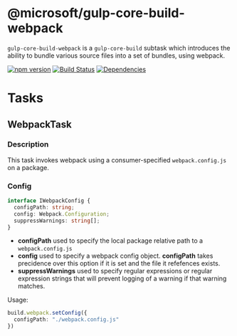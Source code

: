 # @microsoft/gulp-core-build-webpack

`gulp-core-build-webpack` is a `gulp-core-build` subtask which introduces the ability to bundle various source files into a set of bundles, using webpack.

[![npm version](https://badge.fury.io/js/%40microsoft%2Fgulp-core-build-webpack.svg)](https://badge.fury.io/js/%40microsoft%2Fgulp-core-build-webpack)
[![Build Status](https://travis-ci.org/Microsoft/gulp-core-build-webpack.svg?branch=master)](https://travis-ci.org/Microsoft/gulp-core-build-webpack)
[![Dependencies](https://david-dm.org/Microsoft/gulp-core-build-webpack.svg)](https://david-dm.org/Microsoft/gulp-core-build-webpack)

# Tasks
## WebpackTask

### Description
This task invokes webpack using a consumer-specified `webpack.config.js` on a package.

### Config
```typescript
interface IWebpackConfig {
  configPath: string;
  config: Webpack.Configuration;
  suppressWarnings: string[];
}
```
* **configPath** used to specify the local package relative path to a `webpack.config.js`
* **config** used to specify a webpack config object. **configPath** takes precidence over this option if it is set and the file it refefences exists.
* **suppressWarnings** used to specify regular expressions or regular expression strings that will prevent logging of a warning if that warning matches.

Usage:
```typescript
build.webpack.setConfig({
  configPath: "./webpack.config.js"
})
```
